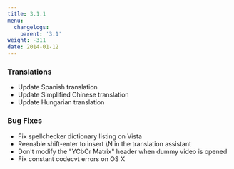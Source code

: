 ```yaml
---
title: 3.1.1
menu:
  changelogs:
    parent: '3.1'
weight: -311
date: 2014-01-12
---
```


### Translations

- Update Spanish translation
- Update Simplified Chinese translation
- Update Hungarian translation

### Bug Fixes

- Fix spellchecker dictionary listing on Vista
- Reenable shift-enter to insert \\N in the translation assistant
- Don't modify the "YCbCr Matrix" header when dummy video is opened
- Fix constant codecvt errors on OS X
